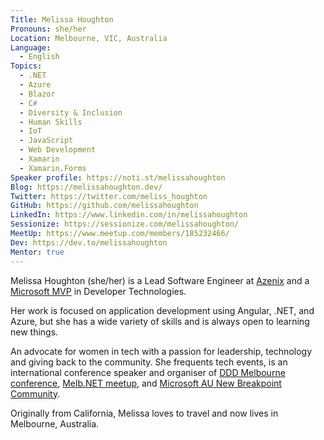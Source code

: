 ```yaml
---
Title: Melissa Houghton
Pronouns: she/her
Location: Melbourne, VIC, Australia
Language:
  - English
Topics:
  - .NET
  - Azure
  - Blazor
  - C#
  - Diversity & Inclusion
  - Human Skills
  - IoT
  - JavaScript
  - Web Development
  - Xamarin
  - Xamarin.Forms
Speaker profile: https://noti.st/melissahoughton
Blog: https://melissahoughton.dev/
Twitter: https://twitter.com/meliss_houghton
GitHub: https://github.com/melissahoughton
LinkedIn: https://www.linkedin.com/in/melissahoughton
Sessionize: https://sessionize.com/melissahoughton/
MeetUp: https://www.meetup.com/members/185232466/
Dev: https://dev.to/melissahoughton
Mentor: true
---
```

Melissa Houghton (she/her) is a Lead Software Engineer at [Azenix](https://www.azenix.com.au/) and a [Microsoft MVP](https://mvp.microsoft.com/) in Developer Technologies.

Her work is focused on application development using Angular, .NET, and Azure, but she has a wide variety of skills and is always open to learning new things.

An advocate for women in tech with a passion for leadership, technology and giving back to the community. She frequents tech events, is an international conference speaker and organiser of [DDD Melbourne conference](https://www.dddmelbourne.com/), [Melb․NET meetup](https://www.meetup.com/en-AU/Melb-NET-Meetup), and [Microsoft AU New Breakpoint Community](https://github.com/AussieAzureDevs/New-Breakpoint).

Originally from California, Melissa loves to travel and now lives in Melbourne, Australia.
